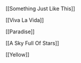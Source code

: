 



[[Something Just Like This]]

[[Viva La Vida]]

[[Paradise]]

[[A Sky Full Of Stars]]

[[Yellow]]



